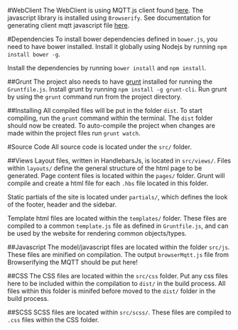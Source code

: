 #WebClient
The WebClient is using MQTT.js client found [here](https://github.com/mqttjs/MQTT.js).
The javascript library is installed using `Browserify`. 
See documentation for generating client mqtt javascript file
[here](https://github.com/mqttjs/MQTT.js#browser).

#Dependencies
To install bower dependencies defined in `bower.js`, you need to have bower installed.
Install it globally using Nodejs by running `npm install bower -g`.

Install the dependencies by running `bower install` and `npm install`.


##Grunt
The project also needs to have [grunt](http://gruntjs.com/) installed for running the `Gruntfile.js`.
Install grunt by running `npm install -g grunt-cli`. Run grunt by using the `grunt` command run from the project directory.



##Installing
All compiled files will be put in the folder `dist`. To start compiling, run the `grunt` command within the terminal. 
The `dist` folder should now be created. To auto-compile the project when changes are made within the project files
run `grunt watch`.



#Source Code
All source code is located under the `src/` folder. 

##Views
Layout files, written in HandlebarsJs, is located in `src/views/`. Files within `layouts/` define the general
 structure of the html page to be generated. Page content files is located within the `pages/` folder.
 Grunt will compile and create a html file for each `.hbs` file located in this folder.
 
 Static partials of the site is located under `partials/`, which defines the look of the footer, header and the sidebar.
 
 Template html files are located within the `templates/` folder. These files are compiled to a common `template.js` file
 as defined in `Gruntfile.js`, and can be used by the website for rendering common objects/types.
  
##Javascript
The model/javascript files are located within the folder `src/js`. These files are minified on compilation.
The output `browserMqtt.js` file from Browserifying the MQTT should be put here!
 
##CSS
The CSS files are located within the `src/css` folder. Put any css files here to be included within the compilation to
`dist/` in the build process. All files within this folder is minifed before moved to the `dist/` folder in the
build process.
 
##SCSS
SCSS files are located within `src/scss/`. These files are compiled to `.css` files within the CSS folder. 
